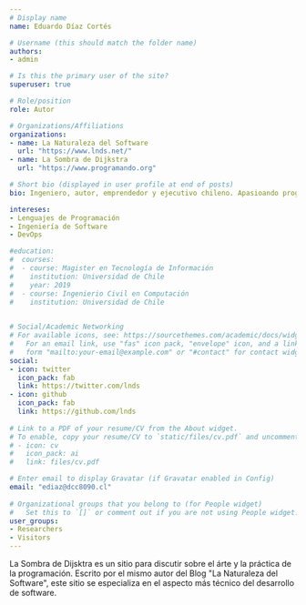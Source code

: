 ```yaml
---
# Display name
name: Eduardo Díaz Cortés

# Username (this should match the folder name)
authors:
- admin

# Is this the primary user of the site?
superuser: true

# Role/position
role: Autor

# Organizations/Affiliations
organizations:
- name: La Naturaleza del Software
  url: "https://www.lnds.net/"
- name: La Sombra de Dijkstra
  url: "https://www.programando.org"

# Short bio (displayed in user profile at end of posts)
bio: Ingeniero, autor, emprendedor y ejecutivo chileno. Apasioando programador.

intereses:
- Lenguajes de Programación
- Ingeniería de Software
- DevOps

#education:
#  courses:
#  - course: Magister en Tecnología de Información
#    institution: Universidad de Chile
#    year: 2019
#  - course: Ingenierio Civil en Computación
#    institution: Universidad de Chile
 

# Social/Academic Networking
# For available icons, see: https://sourcethemes.com/academic/docs/widgets/#icons
#   For an email link, use "fas" icon pack, "envelope" icon, and a link in the
#   form "mailto:your-email@example.com" or "#contact" for contact widget.
social:
- icon: twitter
  icon_pack: fab
  link: https://twitter.com/lnds
- icon: github
  icon_pack: fab
  link: https://github.com/lnds
  
# Link to a PDF of your resume/CV from the About widget.
# To enable, copy your resume/CV to `static/files/cv.pdf` and uncomment the lines below.  
# - icon: cv
#   icon_pack: ai
#   link: files/cv.pdf

# Enter email to display Gravatar (if Gravatar enabled in Config)
email: "ediaz@dcc8090.cl"
  
# Organizational groups that you belong to (for People widget)
#   Set this to `[]` or comment out if you are not using People widget.  
user_groups:
- Researchers
- Visitors
---
```


La Sombra de Dijsktra es un sitio para discutir sobre el árte y la práctica de la programación. Escrito por el mismo autor del Blog "La Naturaleza del Software", este sitio se especializa en el aspecto más técnico del desarrollo de software.
